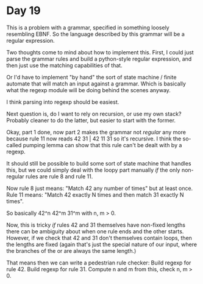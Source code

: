 # Day 19
This is a problem with a grammar, specified in something loosely resembling 
EBNF. So the language described by this grammar will be a regular expression.

Two thoughts come to mind about how to implement this. First, I could just 
parse the grammar rules and build a python-style regular expression, and then 
just use the matching capabilities of that.

Or I'd have to implement "by hand" the sort of state machine / finite automate 
that will match an input against a grammar. Which is basically what the 
regexp module will be doing behind the scenes anyway. 

I think parsing into regexp should be easiest.

Next question is, do I want to rely on recursion, or use my own stack?
Probably cleaner to do the latter, but easier to start with the former.

Okay, part 1 done, now part 2 makes the grammar not _regular_ any more because
rule 11 now reads 42 31 | 42 11 31 so it's recursive. I think the so-called 
pumping lemma can show that this rule can't be dealt with by a regexp.

It should still be possible to build some sort of state machine that handles 
this, but we could simply deal with the loopy part manually _if_ the only 
non-regular rules are rule 8 and rule 11.

Now rule 8 just means: "Match 42 any number of times" but at least once.
Rule 11 means: "Match 42 exactly N times and then match 31 exactly N times".

So basically 42^n 42^m 31^m with n, m > 0.

Now, this is tricky _if_ rules 42 and 31 themselves have non-fixed lengths 
there can be ambiguity about when one rule ends and the other starts. However, 
if we check that 42 and 31 don't themselves contain loops, then the lengths 
are fixed (again that's just the special nature of our input, where the 
branches of the or are always the same length.)

That means then we can write a pedestrian rule checker:
Build regexp for rule 42.
Build regexp for rule 31.
Compute n and m from this, check n, m > 0.
